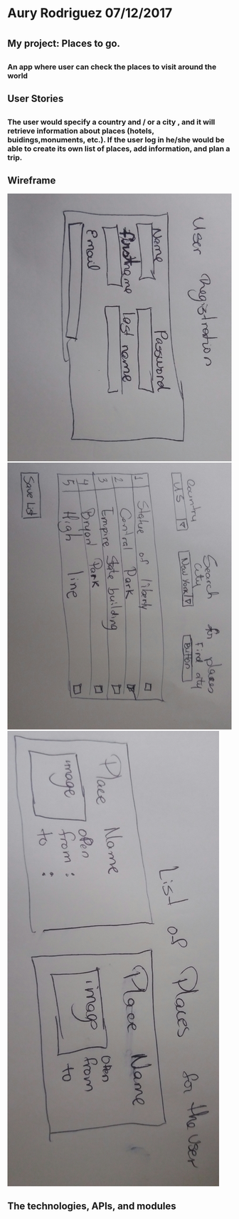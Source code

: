 

# Aury Rodriguez 07/12/2017<h1> 
## My project: Places to go. <h2> 
### An app where user can check the places to visit around the world<h3>

## User Stories <h2>
### The user would specify a country and / or a city , and it will retrieve information about places (hotels, buidings,monuments, etc.). If the user log in he/she would be able to create its own list of places, add information, and plan a trip. <h3> 


## Wireframe


![Wire frame](./scr/wf1.jpg)
![Wire frame](./scr/wf2.jpg)
![Wire frame](./scr/wf3.jpg)


## The technologies, APIs, and modules <h2>
